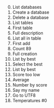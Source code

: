 0. List databases
1. Create a database
2. Delete a database
3. List tables
4. First table
5. Full description
6. List all in table
7. First add
8. Count 89
9. Full creation
10. List by best
11. Select the best
10. List by best
13. Score too low
14. Average
15. Number by score
16. Say my name
17. Go to UTF8
18. Temperatures #0
